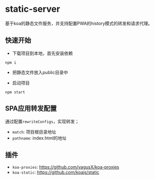 # static-server

基于koa的静态文件服务，并支持配置PWA的history模式的转发和请求代理。

## 快速开始

+ 下载项目到本地，首先安装依赖
```
npm i
```

+ 把静态文件放入public目录中

+ 启动项目
```
npm start
```

## SPA应用转发配置
通过配置`rewriteConfigs`，实现转发；
+ `match`: 项目根目录地址
+ `pathname`: index.html的地址

## 插件

+ `koa-proxies`: https://github.com/vagusX/koa-proxies
+ `koa-static`: https://github.com/koajs/static